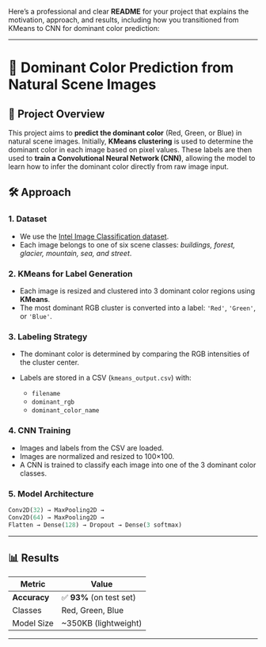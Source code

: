 Here’s a professional and clear **README** for your project that explains the motivation, approach, and results, including how you transitioned from KMeans to CNN for dominant color prediction:

---

# 🌈 Dominant Color Prediction from Natural Scene Images

## 📌 Project Overview

This project aims to **predict the dominant color** (Red, Green, or Blue) in natural scene images. Initially, **KMeans clustering** is used to determine the dominant color in each image based on pixel values. These labels are then used to **train a Convolutional Neural Network (CNN)**, allowing the model to learn how to infer the dominant color directly from raw image input.


## 🛠️ Approach

### 1. **Dataset**

* We use the [Intel Image Classification dataset](https://www.kaggle.com/puneet6060/intel-image-classification).
* Each image belongs to one of six scene classes: *buildings, forest, glacier, mountain, sea, and street*.

### 2. **KMeans for Label Generation**

* Each image is resized and clustered into 3 dominant color regions using **KMeans**.
* The most dominant RGB cluster is converted into a label: `'Red'`, `'Green'`, or `'Blue'`.

### 3. **Labeling Strategy**

* The dominant color is determined by comparing the RGB intensities of the cluster center.
* Labels are stored in a CSV (`kmeans_output.csv`) with:

  * `filename`
  * `dominant_rgb`
  * `dominant_color_name`

### 4. **CNN Training**

* Images and labels from the CSV are loaded.
* Images are normalized and resized to 100×100.
* A CNN is trained to classify each image into one of the 3 dominant color classes.

### 5. **Model Architecture**

```python
Conv2D(32) → MaxPooling2D → 
Conv2D(64) → MaxPooling2D → 
Flatten → Dense(128) → Dropout → Dense(3 softmax)
```

---

## 📊 Results

| Metric       | Value                   |
| ------------ | ----------------------- |
| **Accuracy** | ✅ **93%** (on test set) |
| Classes      | Red, Green, Blue        |
| Model Size   | \~350KB (lightweight)   |

---
